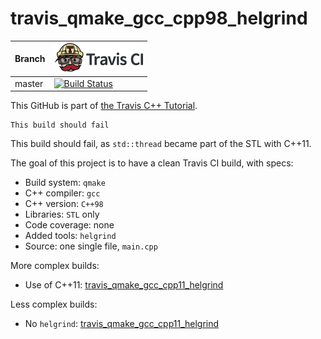 # travis_qmake_gcc_cpp98_helgrind

Branch|[![Travis CI logo](TravisCI.png)](https://travis-ci.org)
---|---
master|[![Build Status](https://travis-ci.org/richelbilderbeek/travis_qmake_gcc_cpp98_helgrind.svg?branch=master)](https://travis-ci.org/richelbilderbeek/travis_qmake_gcc_cpp98_helgrind)

This GitHub is part of [the Travis C++ Tutorial](https://github.com/richelbilderbeek/travis_cpp_tutorial).

```
This build should fail
```

This build should fail, as `std::thread` became part of the STL with C++11.

The goal of this project is to have a clean Travis CI build, with specs:
 * Build system: `qmake`
 * C++ compiler: `gcc`
 * C++ version: `C++98`
 * Libraries: `STL` only
 * Code coverage: none
 * Added tools: `helgrind`
 * Source: one single file, `main.cpp`


More complex builds:

 * Use of C++11: [travis_qmake_gcc_cpp11_helgrind](https://www.github.com/richelbilderbeek/travis_qmake_gcc_cpp11_helgrind)

Less complex builds:

 * No `helgrind`: [travis_qmake_gcc_cpp11_helgrind](https://www.github.com/richelbilderbeek/travis_qmake_gcc_cpp98)
